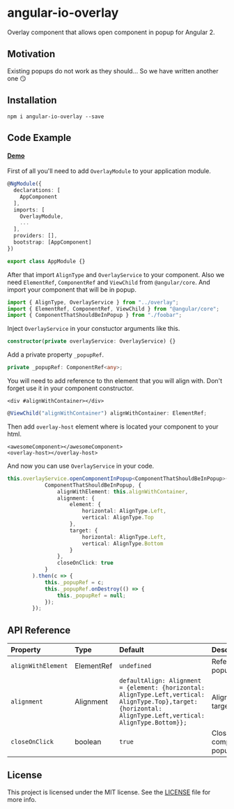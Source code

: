 # angular-io-overlay

Overlay component that allows open component in popup for Angular 2.

## Motivation

Existing popups do not work as they should... So we have written another one 😏

## Installation

````shell
npm i angular-io-overlay --save
````

## Code Example

#### [Demo](https://rd-dev-ukraine.github.io/angular-io-overlay/)

First of all you'll need to add `OverlayModule` to your application module.

```typescript
@NgModule({
  declarations: [
    AppComponent
  ],
  imports: [
    OverlayModule,
    ...
  ],
  providers: [],
  bootstrap: [AppComponent]
})

export class AppModule {}
```

After that import `AlignType` and `OverlayService` to your component. 
Also we need `ElementRef`, `ComponentRef` and `ViewChild` from `@angular/core`.
And import your component that will be in popup.

```typescript
import { AlignType, OverlayService } from "../overlay";
import { ElementRef, ComponentRef, ViewChild } from "@angular/core";
import { ComponentThatShouldBeInPopup } from "./foobar";
```

Inject `OverlayService` in your constuctor arguments like this.

```typescript
constructor(private overlayService: OverlayService) {}
```

Add a private property `_popupRef`.

```typescript
private _popupRef: ComponentRef<any>;
```

You will need to add reference to thn element that you will align with. Don't forget use it in your component constructor.

```angular2html
<div #alignWithContainer></div>
```

```typescript
@ViewChild("alignWithContainer") alignWithContainer: ElementRef;
```

Then add `overlay-host` element where is located your component to your html.

```angular2html
<awesomeComponent></awesomeComponent>
<overlay-host></overlay-host>
```

And now you can use `OverlayService` in your code.

```typescript
this.overlayService.openComponentInPopup<ComponentThatShouldBeInPopup>(
            ComponentThatShouldBeInPopup, {
                alignWithElement: this.alignWithContainer,
                alignment: {
                    element: {
                        horizontal: AlignType.Left,
                        vertical: AlignType.Top
                    },
                    target: {
                        horizontal: AlignType.Left,
                        vertical: AlignType.Bottom
                    }
                },
                closeOnClick: true
            }
        ).then(c => {
            this._popupRef = c;
            this._popupRef.onDestroy(() => {
                this._popupRef = null;
            });
        });
```

## API Reference

|Property          |Type      |Default    |Description                                                |
| :--------------- | :------- | :-------- | :-------------------------------------------------------- |
|`alignWithElement`|ElementRef|`undefined`|Reference to the element that popup will align with        |
|`alignment`       |Alignment |`defaultAlign: Alignment = {element: {horizontal: AlignType.Left,vertical: AlignType.Top},target: {horizontal: AlignType.Left,vertical: AlignType.Bottom}};`|Align element(Popup) with target(`this.alignWithContainer`)|
|`closeOnClick`    |boolean   |`true`     |Close popup and destroy thn component on click out of popup|


## License

This project is licensed under the MIT license. See the [LICENSE](https://github.com/rd-dev-ukraine/angular-io-overlay/blob/master/LICENSE) file for more info.